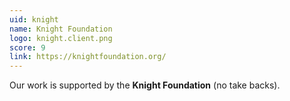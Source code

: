 ```yaml
---
uid: knight
name: Knight Foundation
logo: knight.client.png
score: 9
link: https://knightfoundation.org/
---
```


 Our work is supported by the **Knight Foundation** (no take backs).
